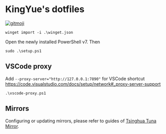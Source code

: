 # KingYue's dotfiles

[![gitmoji](https://img.shields.io/badge/gitmoji-%20😜%20😍-FFDD67.svg)](https://gitmoji.dev)

```pwsh
winget import -i .\winget.json
```

Open the newly installed PowerShell v7. Then

```pwsh
sudo .\setup.ps1
```

## VSCode proxy

Add `--proxy-server="http://127.0.0.1:7890"` for VSCode shortcut
https://code.visualstudio.com/docs/setup/network#_proxy-server-support

```pwsh
.\vscode-proxy.ps1
```

## Mirrors

Configuring or updating mirrors, please refer to guides of [Tsinghua Tuna Mirror](https://mirror.tuna.tsinghua.edu.cn/help/AOSP/).
